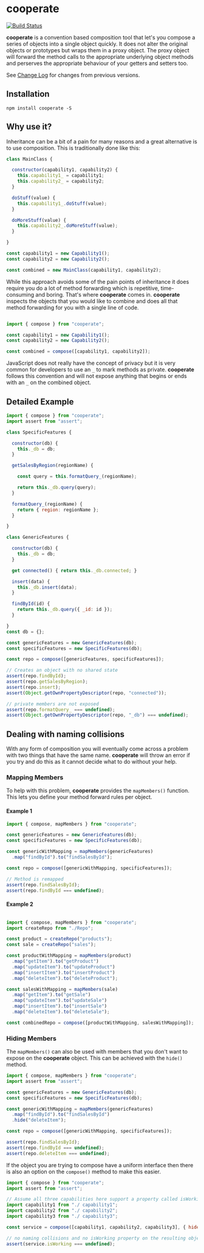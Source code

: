 # cooperate

[![Build Status](https://travis-ci.org/midknight41/cooperate.svg?branch=master)](https://travis-ci.org/midknight41/cooperate)

**cooperate** is a convention based composition tool that let's you compose a series of objects into a single object quickly. It does not alter the original objects or prototypes but wraps them in a proxy object. The proxy object will forward the method calls to the appropriate underlying object methods and perserves the appropriate behaviour of your getters and setters too.

See [Change Log](./CHANGELOG.md) for changes from previous versions.

## Installation
```
npm install cooperate -S
```

## Why use it?

Inheritance can be a bit of a pain for many reasons and a great alternative is to use composition. This is traditionally done like this:

```js
class MainClass {

  constructor(capability1, capability2) {
    this.capability1_ = capability1;
    this.capability2_ = capability2;
  }

  doStuff(value) {
    this.capability1_.doStuff(value);
  }

  doMoreStuff(value) {
    this.capability2_.doMoreStuff(value);
  }

}

const capability1 = new Capability1();
const capability2 = new Capability2();

const combined = new MainClass(capability1, capability2);
```

While this approach avoids some of the pain points of inheritance it does require you do a lot of method forwarding which is repetitive, time-consuming and boring. That's where **cooperate** comes in. **cooperate** inspects the objects that you would like to combine and does all that method forwarding for you with a single line of code. 

```js

import { compose } from "cooperate";

const capability1 = new Capability1();
const capability2 = new Capability2();

const combined = compose([capability1, capability2]);
```

JavaScript does not really have the concept of privacy but it is very common for developers to use an ```_``` to mark methods as private. **cooperate** follows this convention and will not expose anything that begins or ends with an ```_``` on the combined object.

## Detailed Example
```js
import { compose } from "cooperate";
import assert from "assert";

class SpecificFeatures {

  constructor(db) {
    this._db = db;
  }

  getSalesByRegion(regionName) {

    const query = this.formatQuery_(regionName);

    return this._db.query(query);
  }

  formatQuery_(regionName) {
    return { region: regionName };
  }

}

class GenericFeatures {

  constructor(db) {
    this._db = db;
  }

  get connected() { return this._db.connected; }

  insert(data) {
    this._db.insert(data);
  }

  findById(id) {
    return this._db.query({ _id: id });
  }

}
const db = {};

const genericFeatures = new GenericFeatures(db);
const specificFeatures = new SpecificFeatures(db);

const repo = compose([genericFeatures, specificFeatures]);

// Creates an object with no shared state
assert(repo.findById);
assert(repo.getSalesByRegion);
assert(repo.insert);
assert(Object.getOwnPropertyDescriptor(repo, "connected"));

// private members are not exposed
assert(repo.formatQuery_ === undefined);
assert(Object.getOwnPropertyDescriptor(repo, "_db") === undefined);
```

## Dealing with naming collisions

With any form of composition you will eventually come across a problem with two things that have the same name. **cooperate** will throw an error if you try and do this as it cannot decide what to do without your help. 

### Mapping Members

To help with this problem, **cooperate** provides the ```mapMembers()``` function. This lets you define your method forward rules per object.

#### Example 1

```js
import { compose, mapMembers } from "cooperate";

const genericFeatures = new GenericFeatures(db);
const specificFeatures = new SpecificFeatures(db);

const genericWithMapping = mapMembers(genericFeatures)
  .map("findById").to("findSalesById");

const repo = compose([genericWithMapping, specificFeatures]);

// Method is remapped
assert(repo.findSalesById);
assert(repo.findById === undefined);
```

#### Example 2

```js

import { compose, mapMembers } from "cooperate";
import createRepo from "./Repo";

const product = createRepo("products");
const sale = createRepo("sales");

const productWithMapping = mapMembers(product)
  .map("getItem").to("getProduct")
  .map("updateItem").to("updateProduct")
  .map("insertItem").to("insertProduct")
  .map("deleteItem").to("deleteProduct");

const salesWithMapping = mapMembers(sale)
  .map("getItem").to("getSale")
  .map("updateItem").to("updateSale")
  .map("insertItem").to("insertSale")
  .map("deleteItem").to("deleteSale");

const combinedRepo = compose([productWithMapping, salesWithMapping]);

```
### Hiding Members

The ```mapMembers()``` can also be used with members that you don't want to expose on the **cooperate** object. This can be achieved with the ```hide()``` method.

```js
import { compose, mapMembers } from "cooperate";
import assert from "assert";

const genericFeatures = new GenericFeatures(db);
const specificFeatures = new SpecificFeatures(db);

const genericWithMapping = mapMembers(genericFeatures)
  .map("findById").to("findSalesById")
  .hide("deleteItem");

const repo = compose([genericWithMapping, specificFeatures]);

assert(repo.findSalesById);
assert(repo.findById === undefined);
assert(repo.deleteItem === undefined);
```
If the object you are trying to compose have a uniform interface then there is also an option on the ```compose()``` method to make this easier.

```js
import { compose } from "cooperate";
import assert from "assert";

// Assume all three capabilities here support a property called isWorking.
import capability1 from "./ capability1";
import capability2 from "./ capability2"; 
import capability3 from "./ capability3";

const service = compose([capability1, capability2, capability3], { hide: ["isWorking"] });

// no naming collisions and no isWorking property on the resulting object
assert(service.isWorking === undefined);
```
